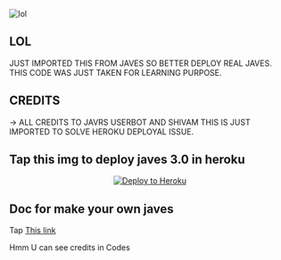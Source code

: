 ![lol](https://telegra.ph//file/4d22cd3621ab34a70f373.jpg)


## LOL
JUST IMPORTED THIS FROM JAVES SO BETTER DEPLOY REAL JAVES. THIS CODE WAS JUST TAKEN FOR LEARNING PURPOSE.

## CREDITS
-> ALL CREDITS TO JAVRS USERBOT AND SHIVAM THIS IS JUST IMPORTED TO SOLVE HEROKU DEPLOYAL ISSUE.

## Tap this img to deploy javes 3.0 in heroku
<p align="center"><a href="https://heroku.com/deploy?template=https://github.com/TAMILVIP007/Ichigo"> <img src="https://www2.assets.heroku.com/assets/elements/elements-buttons-2-4867044559069b937ba0fd078f5604f310a49928bd1b59fb3d2f0ff96e0d97c8.svg" alt="Deploy to Heroku" /></a></p>


## Doc for make your own javes
Tap <a href="https://telegra.ph/HOW-MAKE-JAVESTELEGRAM-USER-BOT-07-05">This link</a> 

Hmm U can see credits in Codes 




